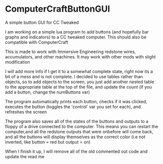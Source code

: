 # ComputerCraftButtonGUI
A simple button GUI for CC Tweaked

I am working on a simple lua program to add buttons (and hopefully bar graphs and indicators) to a CC tweaked computer. This should also be compatible with ComputerCraft

This is made to work with Immersive Engineering redstone wires, accumulators, and other machines. It may work with other mods with slight modification

I will add more info if I get it to a somewhat complete state, right now its a bit of a mess and is not complete. I decided to use tables rather than objects, so to add objects
to the screen, you just add another nested table to the appropriate table at the top of the file, and update the count (if you add a button, change the numButtons var)

The program automatically prints each button, checks if it was clicked, executes the button (toggles the 'control' var you set for each), and refreshes the screen

The program also saves all of the states of the buttons and outputs to a floppy of a drive connected to the computer. This means you can restart the computer,and all the 
redstone outputs that were onbefore will come back, and all the buttons will display themselves as the correct color (i.e not inverted, like button = red but output = on)

When I finish it up, I will remove all of the old commented out code and update the read me

